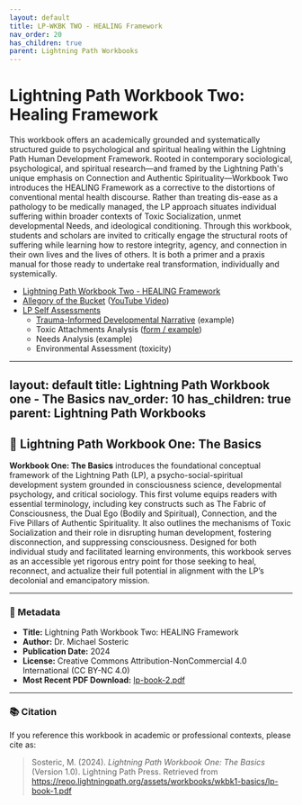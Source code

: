 ```yaml
---
layout: default
title: LP-WKBK TWO - HEALING Framework
nav_order: 20
has_children: true
parent: Lightning Path Workbooks
---
```


# Lightning Path Workbook Two: Healing Framework

This workbook offers an academically grounded and systematically structured guide to psychological and spiritual healing within the Lightning Path Human Development Framework. Rooted in contemporary sociological, psychological, and spiritual research—and framed by the Lightning Path's unique emphasis on Connection and Authentic Spirituality—Workbook Two introduces the HEALING Framework as a corrective to the distortions of conventional mental health discourse. Rather than treating dis-ease as a pathology to be medically managed, the LP approach situates individual suffering within broader contexts of Toxic Socialization, unmet developmental Needs, and ideological conditioning. Through this workbook, students and scholars are invited to critically engage the structural roots of suffering while learning how to restore integrity, agency, and connection in their own lives and the lives of others. It is both a primer and a praxis manual for those ready to undertake real transformation, individually and systemically.

- [Lightning Path Workbook Two - HEALING Framework](https://s1r0n.github.io/lightning-path/workbooks/wkbk2-healing/lp-book-2.pdf) 
- [Allegory of the Bucket](https://spiritwiki.lightningpath.org/index.php/Allegory_of_the_Bucket) ([YouTube Video](https://www.youtube.com/watch?v=y-bDJSR6Z_c))
- [LP Self Assessments](https://spiritwiki.lightningpath.org/index.php/Self_Assessment)
  - [Trauma-Informed Developmental Narrative](https://spiritwiki.lightningpath.org/index.php/Self_Assessment) (example)
  - Toxic Attachments Analysis ([form / example](https://s1r0n.github.io/lightning-path/workbooks/wkbk-2/attachments-analaysis-form.odt))
  - Needs Analysis (example)
  - Environmental Assessment  (toxicity)

---
layout: default
title: Lightning Path Workbook one - The Basics
nav_order: 10
has_children: true
parent: Lightning Path Workbooks
---

## 📘 Lightning Path Workbook One: The Basics

**Workbook One: The Basics** introduces the foundational conceptual framework of the Lightning Path (LP), a psycho-social-spiritual development system grounded in consciousness science, developmental psychology, and critical sociology. This first volume equips readers with essential terminology, including key constructs such as The Fabric of Consciousness, the Dual Ego (Bodily and Spiritual), Connection, and the Five Pillars of Authentic Spirituality. It also outlines the mechanisms of Toxic Socialization and their role in disrupting human development, fostering disconnection, and suppressing consciousness. Designed for both individual study and facilitated learning environments, this workbook serves as an accessible yet rigorous entry point for those seeking to heal, reconnect, and actualize their full potential in alignment with the LP’s decolonial and emancipatory mission.

---

### 📄 Metadata

- **Title:** Lightning Path Workbook Two: HEALING Framework  
- **Author:** Dr. Michael Sosteric  
- **Publication Date:** 2024  
- **License:** Creative Commons Attribution-NonCommercial 4.0 International (CC BY-NC 4.0)  
- **Most Recent PDF Download:** [lp-book-2.pdf](https://repo.lightningpath.org/assets/workbooks/wkbk2-healing/lp-book-2.pdf)

---

### 📚 Citation

If you reference this workbook in academic or professional contexts, please cite as:

> Sosteric, M. (2024). *Lightning Path Workbook One: The Basics* (Version 1.0). Lightning Path Press. Retrieved from https://repo.lightningpath.org/assets/workbooks/wkbk1-basics/lp-book-1.pdf



